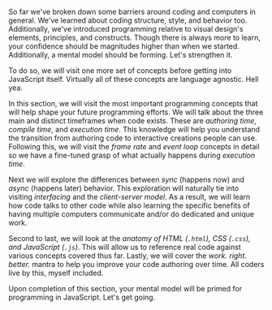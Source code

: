 So far we've broken down some barriers around coding and computers in general. We've learned about coding structure, style, and behavior too. Additionally, we've introduced programming relative to visual design's elements, principles, and constructs. Though there is always more to learn, your confidence should be magnitudes higher than when we started. Additionally, a mental model should be forming. Let's strengthen it.

To do so, we will visit one more set of concepts before getting into JavaScript itself. Virtually all of these concepts are language agnostic. Hell yea.

In this section, we will visit the most important programming concepts that will help shape your future programming efforts. We will talk about the three main and distinct timeframes when code exists. These are *authoring time*, *compile time*, and *execution time*. This knowledge will help you understand the transition from authoring code to interactive creations people can use. Following this, we will visit the *frame rate* and *event loop* concepts in detail so we have a fine-tuned grasp of what actually happens during *execution time*.

Next we will explore the differences between *sync* (happens now) and *async* (happens later) behavior. This exploration will naturally tie into visiting *interfacing* and the *client-server model*. As a result, we will learn how code talks to other code while also learning the specific benefits of having multiple computers communicate and/or do dedicated and unique work.

Second to last, we will look at the *anatomy of HTML (`.html`), CSS (`.css`), and JavaScript (`.js`)*. This will allow us to reference real code against various concepts covered thus far. Lastly, we will cover the *work. right. better.* mantra to help you improve your code authoring over time. All coders live by this, myself included.

Upon completion of this section, your mental model will be primed for programming in JavaScript. Let's get going.
